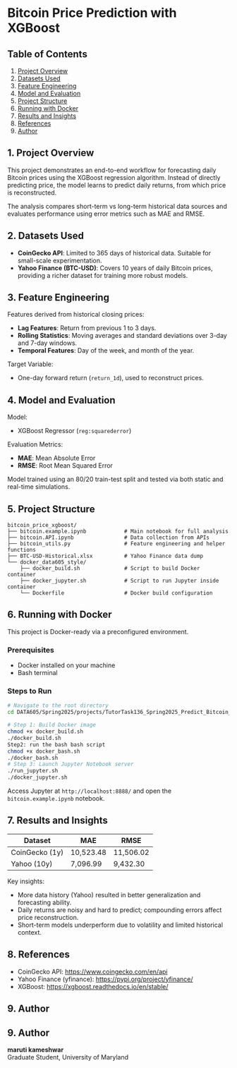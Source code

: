 # Bitcoin Price Prediction with XGBoost

## Table of Contents
1. [Project Overview](#1-project-overview)
2. [Datasets Used](#2-datasets-used)
3. [Feature Engineering](#3-feature-engineering)
4. [Model and Evaluation](#4-model-and-evaluation)
5. [Project Structure](#5-project-structure)
6. [Running with Docker](#6-running-with-docker)
7. [Results and Insights](#7-results-and-insights)
8. [References](#8-references)
9. [Author](#9-author)

## 1. Project Overview

This project demonstrates an end-to-end workflow for forecasting daily Bitcoin prices using the XGBoost regression algorithm. Instead of directly predicting price, the model learns to predict daily returns, from which price is reconstructed.

The analysis compares short-term vs long-term historical data sources and evaluates performance using error metrics such as MAE and RMSE.

## 2. Datasets Used

- **CoinGecko API**: Limited to 365 days of historical data. Suitable for small-scale experimentation.
- **Yahoo Finance (BTC-USD)**: Covers 10 years of daily Bitcoin prices, providing a richer dataset for training more robust models.

## 3. Feature Engineering

Features derived from historical closing prices:
- **Lag Features**: Return from previous 1 to 3 days.
- **Rolling Statistics**: Moving averages and standard deviations over 3-day and 7-day windows.
- **Temporal Features**: Day of the week, and month of the year.

Target Variable:
- One-day forward return (`return_1d`), used to reconstruct prices.

## 4. Model and Evaluation

Model:
- XGBoost Regressor (`reg:squarederror`)

Evaluation Metrics:
- **MAE**: Mean Absolute Error
- **RMSE**: Root Mean Squared Error

Model trained using an 80/20 train-test split and tested via both static and real-time simulations.

## 5. Project Structure

```
bitcoin_price_xgboost/
├── bitcoin.example.ipynb            # Main notebook for full analysis
├── bitcoin.API.ipynb                # Data collection from APIs
├── bitcoin_utils.py                 # Feature engineering and helper functions
├── BTC-USD-Historical.xlsx          # Yahoo Finance data dump
└── docker_data605_style/
    ├── docker_build.sh              # Script to build Docker container
    ├── docker_jupyter.sh            # Script to run Jupyter inside container
    └── Dockerfile                   # Docker build configuration
```

## 6. Running with Docker

This project is Docker-ready via a preconfigured environment.

### Prerequisites
- Docker installed on your machine
- Bash terminal

### Steps to Run

```bash
# Navigate to the root directory
cd DATA605/Spring2025/projects/TutorTask136_Spring2025_Predict_Bitcoin_Prices_Using_XGBoost/docker_scripts_with_python_files

# Step 1: Build Docker image
chmod +x docker_build.sh
./docker_build.sh
Step2: run the bash bash script
chmod +x docker_bash.sh
./docker_bash.sh
# Step 3: Launch Jupyter Notebook server
./run_jupyter.sh
./docker_jupyter.sh
```

Access Jupyter at `http://localhost:8888/` and open the `bitcoin.example.ipynb` notebook.

## 7. Results and Insights

| Dataset        | MAE        | RMSE       |
|----------------|------------|------------|
| CoinGecko (1y) | 10,523.48  | 11,506.02  |
| Yahoo (10y)    | 7,096.99   | 9,432.30   |

Key insights:
- More data history (Yahoo) resulted in better generalization and forecasting ability.
- Daily returns are noisy and hard to predict; compounding errors affect price reconstruction.
- Short-term models underperform due to volatility and limited historical context.

## 8. References

- CoinGecko API: https://www.coingecko.com/en/api
- Yahoo Finance (yfinance): https://pypi.org/project/yfinance/
- XGBoost: https://xgboost.readthedocs.io/en/stable/

## 9. Author

## 9. Author

**maruti kameshwar**  
Graduate Student, University of Maryland  

